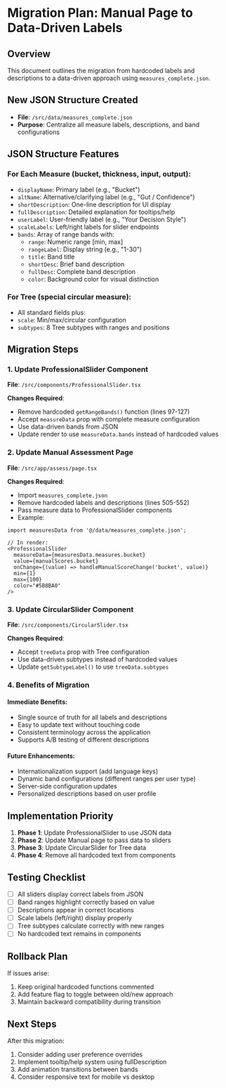 # Migration Plan: Manual Page to Data-Driven Labels

## Overview
This document outlines the migration from hardcoded labels and descriptions to a data-driven approach using `measures_complete.json`.

## New JSON Structure Created
- **File**: `/src/data/measures_complete.json`
- **Purpose**: Centralize all measure labels, descriptions, and band configurations

## JSON Structure Features

### For Each Measure (bucket, thickness, input, output):
- `displayName`: Primary label (e.g., "Bucket")
- `altName`: Alternative/clarifying label (e.g., "Gut / Confidence")
- `shortDescription`: One-line description for UI display
- `fullDescription`: Detailed explanation for tooltips/help
- `userLabel`: User-friendly label (e.g., "Your Decision Style")
- `scaleLabels`: Left/right labels for slider endpoints
- `bands`: Array of range bands with:
  - `range`: Numeric range [min, max]
  - `rangeLabel`: Display string (e.g., "1-30")
  - `title`: Band title
  - `shortDesc`: Brief band description
  - `fullDesc`: Complete band description
  - `color`: Background color for visual distinction

### For Tree (special circular measure):
- All standard fields plus:
- `scale`: Min/max/circular configuration
- `subtypes`: 8 Tree subtypes with ranges and positions

## Migration Steps

### 1. Update ProfessionalSlider Component
**File**: `/src/components/ProfessionalSlider.tsx`

**Changes Required**:
- Remove hardcoded `getRangeBands()` function (lines 97-127)
- Accept `measureData` prop with complete measure configuration
- Use data-driven bands from JSON
- Update render to use `measureData.bands` instead of hardcoded values

### 2. Update Manual Assessment Page
**File**: `/src/app/assess/page.tsx`

**Changes Required**:
- Import `measures_complete.json`
- Remove hardcoded labels and descriptions (lines 505-552)
- Pass measure data to ProfessionalSlider components
- Example:
```tsx
import measuresData from '@/data/measures_complete.json';

// In render:
<ProfessionalSlider
  measureData={measuresData.measures.bucket}
  value={manualScores.bucket}
  onChange={(value) => handleManualScoreChange('bucket', value)}
  min={1}
  max={100}
  color="#5B8BA0"
/>
```

### 3. Update CircularSlider Component
**File**: `/src/components/CircularSlider.tsx`

**Changes Required**:
- Accept `treeData` prop with Tree configuration
- Use data-driven subtypes instead of hardcoded values
- Update `getSubtypeLabel()` to use `treeData.subtypes`

### 4. Benefits of Migration

#### Immediate Benefits:
- Single source of truth for all labels and descriptions
- Easy to update text without touching code
- Consistent terminology across the application
- Supports A/B testing of different descriptions

#### Future Enhancements:
- Internationalization support (add language keys)
- Dynamic band configurations (different ranges per user type)
- Server-side configuration updates
- Personalized descriptions based on user profile

## Implementation Priority

1. **Phase 1**: Update ProfessionalSlider to use JSON data
2. **Phase 2**: Update Manual page to pass data to sliders
3. **Phase 3**: Update CircularSlider for Tree data
4. **Phase 4**: Remove all hardcoded text from components

## Testing Checklist

- [ ] All sliders display correct labels from JSON
- [ ] Band ranges highlight correctly based on value
- [ ] Descriptions appear in correct locations
- [ ] Scale labels (left/right) display properly
- [ ] Tree subtypes calculate correctly with new ranges
- [ ] No hardcoded text remains in components

## Rollback Plan

If issues arise:
1. Keep original hardcoded functions commented
2. Add feature flag to toggle between old/new approach
3. Maintain backward compatibility during transition

## Next Steps

After this migration:
1. Consider adding user preference overrides
2. Implement tooltip/help system using fullDescription
3. Add animation transitions between bands
4. Consider responsive text for mobile vs desktop